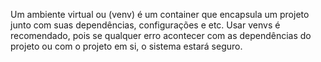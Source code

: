 Um ambiente virtual ou (venv) é um container que encapsula um projeto junto com suas dependências, configurações e etc. Usar venvs é recomendado, pois se qualquer erro acontecer com as dependências do projeto ou com o projeto em si, o sistema estará seguro.